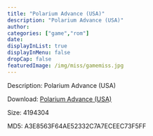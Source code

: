 ```yaml
---
title: "Polarium Advance (USA)"
description: "Polarium Advance (USA)"
author: 
categories: ["game","rom"]
date: 
displayInList: true
displayInMenu: false
dropCap: false
featuredImage: /img/miss/gamemiss.jpg
---
```


Description: Polarium Advance (USA)

Download: <a style="text-decoration:underline;" href="https://mega.nz/#!6HYSWYQA!brZXAyt1YkJXeS1vfABut7Bc5Vx46Q0qIpmH1aBmDjw" target = "_blank" rel = "nofollow" > Polarium Advance (USA)</a>

Size: 4194304

MD5: A3E8563F64AE52332C7A7ECEEC73F5FF

